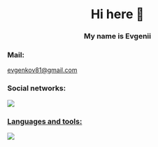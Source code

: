 <h1 align="center"> Hi here 👋
<h3 align="center">  My name is Evgenii


### Mail:
evgenkov81@gmail.com

### Social networks:
<a href="https://t.me/evgeniiK81">
<img src =https://img.shields.io/badge/Telegram-2CA5E0?style=
for-the-badge&logo=telegram&logoColor=white)
</a>

### Languages and tools:

<a href="https://skillicons.dev">
  <img src="https://skillicons.dev/icons?i=java,spring,postgres,linux,maven,git,docker,grafana,postman,jenkins" />
</a>
